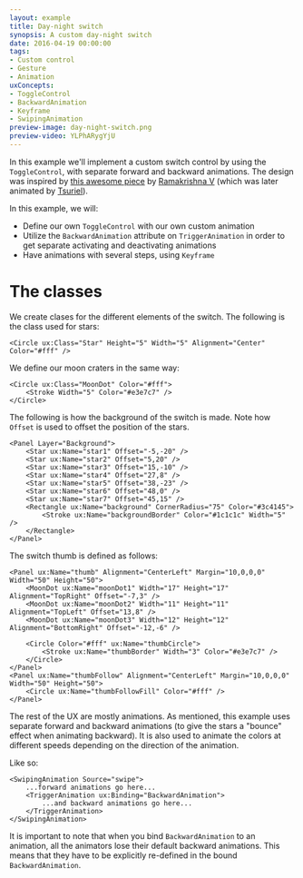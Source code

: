 ```yaml
---
layout: example
title: Day-night switch
synopsis: A custom day-night switch
date: 2016-04-19 00:00:00
tags:
- Custom control
- Gesture
- Animation
uxConcepts:
- ToggleControl
- BackwardAnimation
- Keyframe
- SwipingAnimation
preview-image: day-night-switch.png
preview-video: YLPhARygYjU
---
```

In this example we'll implement a custom switch control by using the `ToggleControl`, with separate forward and backward animations. The design was inspired by [this awesome piece](https://dribbble.com/shots/1907553-Day-Night-Toggle-Button) by [Ramakrishna V](https://dribbble.com/RamakrishnaUX) (which was later animated by [Tsuriel](https://dribbble.com/Tsuriel)).

In this example, we will:

* Define our own `ToggleControl` with our own custom animation
* Utilize the `BackwardAnimation` attribute on `TriggerAnimation` in order to get separate activating and deactivating animations
* Have animations with several steps, using `Keyframe`

# The classes

We create clases for the different elements of the switch. The following is the class used for stars:

<!-- snippet-begin:code/MainView.ux:StarClass -->

```
<Circle ux:Class="Star" Height="5" Width="5" Alignment="Center" Color="#fff" />
```

<!-- snippet-end -->

We define our moon craters in the same way:

<!-- snippet-begin:code/MainView.ux:MoonDotClass -->

```
<Circle ux:Class="MoonDot" Color="#fff">
    <Stroke Width="5" Color="#e3e7c7" />
</Circle>
```

<!-- snippet-end -->

The following is how the background of the switch is made. Note how `Offset` is used to offset the position of the stars.

<!-- snippet-begin:code/MainView.ux:Stars -->

```
<Panel Layer="Background">
    <Star ux:Name="star1" Offset="-5,-20" />
    <Star ux:Name="star2" Offset="5,20" />
    <Star ux:Name="star3" Offset="15,-10" />
    <Star ux:Name="star4" Offset="27,8" />
    <Star ux:Name="star5" Offset="38,-23" />
    <Star ux:Name="star6" Offset="48,0" />
    <Star ux:Name="star7" Offset="45,15" />
    <Rectangle ux:Name="background" CornerRadius="75" Color="#3c4145">
        <Stroke ux:Name="backgroundBorder" Color="#1c1c1c" Width="5" />
    </Rectangle>
</Panel>
```

<!-- snippet-end -->

The switch thumb is defined as follows:

<!-- snippet-begin:code/MainView.ux:Thumb -->

```
<Panel ux:Name="thumb" Alignment="CenterLeft" Margin="10,0,0,0" Width="50" Height="50">
    <MoonDot ux:Name="moonDot1" Width="17" Height="17" Alignment="TopRight" Offset="-7,3" />
    <MoonDot ux:Name="moonDot2" Width="11" Height="11" Alignment="TopLeft" Offset="13,8" />
    <MoonDot ux:Name="moonDot3" Width="12" Height="12" Alignment="BottomRight" Offset="-12,-6" />

    <Circle Color="#fff" ux:Name="thumbCircle">
        <Stroke ux:Name="thumbBorder" Width="3" Color="#e3e7c7" />
    </Circle>
</Panel>
<Panel ux:Name="thumbFollow" Alignment="CenterLeft" Margin="10,0,0,0" Width="50" Height="50">
    <Circle ux:Name="thumbFollowFill" Color="#fff" />
</Panel>
```

<!-- snippet-end -->

The rest of the UX are mostly animations. As mentioned, this example uses separate forward and backward animations (to give the stars a "bounce" effect when animating backward). It is also used to animate the colors at different speeds depending on the direction of the animation.

Like so:

<!-- snippet-begin:code/MainView.ux:SwipingAnimation -->

```
<SwipingAnimation Source="swipe">
    ...forward animations go here...
    <TriggerAnimation ux:Binding="BackwardAnimation">
        ...and backward animations go here...
    </TriggerAnimation>
</SwipingAnimation>
```

<!-- snippet-end -->

It is important to note that when you bind `BackwardAnimation` to an animation, all the animators lose their default backward animations. This means that they have to be explicitly re-defined in the bound `BackwardAnimation`.
